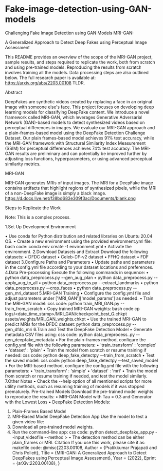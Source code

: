 # Fake-image-detection-using-GAN-models
 Challenging Fake Image Detection using GAN Models
MRI-GAN: 

A Generalized Approach to Detect Deep Fakes using Perceptual Image Assessment

This README provides an overview of the scope of the MRI-GAN project, sample results, and steps required to replicate the work, both from scratch and using pre-trained models. Reproducing the results from scratch involves training all the models. Data processing steps are also outlined below.
The full research paper is available at:  https://arxiv.org/abs/2203.00108
TLDR.


Abstract

DeepFakes are synthetic videos created by replacing a face in an original image with someone else's face. This project focuses on developing deep learning models for classifying DeepFake content. We introduce a novel framework called MRI-GAN, which leverages Generative Adversarial Network (GAN)-based models to detect synthesized videos based on perceptual differences in images. We evaluate our MRI-GAN approach and a plain-frames-based model using the DeepFake Detection Challenge Dataset. Our plain frames-based model achieves 91% test accuracy, while the MRI-GAN framework with Structural Similarity Index Measurement (SSIM) for perceptual differences achieves 74% test accuracy. The MRI-GAN results are preliminary and can potentially be improved further by adjusting loss functions, hyperparameters, or using advanced perceptual similarity metrics.


MRI-GAN

MRI-GAN generates MRIs of input images. The MRI for a DeepFake image contains artifacts that highlight regions of synthesized pixels, while the MRI of a non-DeepFake image is simply a black image.
https://d.docs.live.net/f38bd683e309f3ac/Documents/blank.png

 
Steps to Replicate the Work

Note: This is a complex process.

1.Set Up Development Environment

•	Use conda for Python distribution and related libraries on Ubuntu 20.04 OS.
•	Create a new environment using the provided environment.yml file:
bash code:
conda env create -f environment.yml
•	Activate the environment.
2.Download Datasets and Extract
Download the following datasets:
•	DFDC dataset
•	Celeb-DF-v2 dataset
•	FFHQ dataset
•	FDF dataset
3.Configure Paths and Parameters
•	Update paths and parameters in the config.yml file according to your dataset locations and preferences.
4.Data Pre-processing
Execute the following commands in sequence:
•	python data_preprocess.py --gen_aug_plan
•	python data_preprocess.py --apply_aug_to_all
•	python data_preprocess.py --extract_landmarks
•	python data_preprocess.py --crop_faces
•	python data_preprocess.py --gen_mri_dataset
5.MRI-GAN Training
•	Configure the config.yml file and adjust parameters under ['MRI_GAN']['model_params'] as needed.
•	Train the MRI-GAN model:
css code:
python train_MRI_GAN.py --train_from_scratch
•	Copy trained MRI-GAN weights:
bash code 
cp logs/<date_time_stamp>/MRI_GAN/checkpoint_best_G.chkpt assets/weights/MRI_GAN_weights.chkpt
•	Use the trained MRI-GAN to predict MRIs for the DFDC dataset:
python data_preprocess.py --gen_dfdc_mri
6.Train and Test the DeepFake Detection Model
•	Generate metadata CSV files using:
css code:
python data_preprocess..py  --gen_deepfake_metadata 
•	For the plain-frames method, configure the config.yml file with the following parameters:
•	'train_transform' : 'complex'
•	'dataset' : 'plain'
•	Train the model from scratch or resume training if needed:
css code:
python deep_fake_detectpy --train_from_scratch 
•	Test the saved model:
css code:
python deep_fake_detectpy --test_saved_model <path> 
•	For the MRI-based method, configure the config.yml file with the following parameters:
•	'train_transform' : 'simple'
•	'dataset' : 'mri'
•	Train the model from scratch or resume training if needed, and test the model similarly.
7.Other Notes
•	Check the --help option of all mentioned scripts for more utility methods, such as resuming training of models if it was stopped prematurely.
Pre-trained Models
Download the pre-trained model weights to reproduce the results:
•	MRI-GAN Model with Tau = 0.3 and Generator with the Lowest Loss
•	DeepFake Detection Models:
1.	Plain-Frames Based Model
2.	MRI-Based Model
DeepFake Detection App
Use the model to test a given video file:
1.	Download all pre-trained model weights.
2.	Run the command-line app:
css code:
python detect_deepfake_app.py --input_videofile <path to video file> --method <detection method>> 
•	The detection method can be either plain_frames or MRI.
Citation
If you use this work, please cite it as:
makefile code:
@misc{2203.00108,
Author = {Pratikkumar Prajapati and Chris Pollett},
Title = {MRI-GAN: A Generalized Approach to Detect DeepFakes using Perceptual Image Assessment},
Year = {2022},
Eprint = {arXiv:2203.00108},
}
